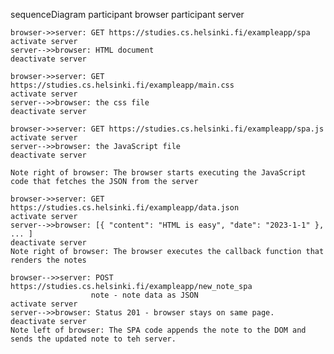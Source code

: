 sequenceDiagram
participant browser
participant server

    browser->>server: GET https://studies.cs.helsinki.fi/exampleapp/spa
    activate server
    server-->>browser: HTML document
    deactivate server

    browser->>server: GET https://studies.cs.helsinki.fi/exampleapp/main.css
    activate server
    server-->>browser: the css file
    deactivate server

    browser->>server: GET https://studies.cs.helsinki.fi/exampleapp/spa.js
    activate server
    server-->>browser: the JavaScript file
    deactivate server

    Note right of browser: The browser starts executing the JavaScript code that fetches the JSON from the server

    browser->>server: GET https://studies.cs.helsinki.fi/exampleapp/data.json
    activate server
    server-->>browser: [{ "content": "HTML is easy", "date": "2023-1-1" }, ... ]
    deactivate server
    Note right of browser: The browser executes the callback function that renders the notes

    browser-->>server: POST https://studies.cs.helsinki.fi/exampleapp/new_note_spa
                      note - note data as JSON
    activate server
    server-->>browser: Status 201 - browser stays on same page.
    deactivate server
    Note left of browser: The SPA code appends the note to the DOM and sends the updated note to teh server.

